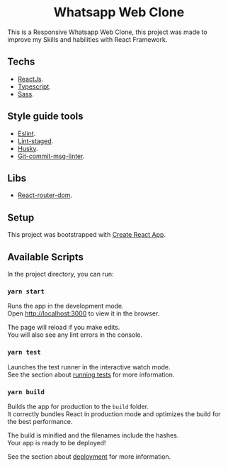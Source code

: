 <h1 align="center">Whatsapp Web Clone</h1>

This is a Responsive Whatsapp Web Clone, this project was made to improve my Skills and habilities with React Framework.

## Techs

- [ReactJs](https://reactjs.org).
- [Typescript](https://www.typescriptlang.org).
- [Sass](https://sass-lang.com).

## Style guide tools

- [Eslint](https://eslint.org).
- [Lint-staged](https://github.com/okonet/lint-staged).
- [Husky](https://github.com/typicode/husky).
- [Git-commit-msg-linter](https://github.com/legend80s/commit-msg-linter#readme).

## Libs

- [React-router-dom](https://reactrouter.com).

## Setup

This project was bootstrapped with [Create React App](https://github.com/facebook/create-react-app).

## Available Scripts

In the project directory, you can run:

### `yarn start`

Runs the app in the development mode.<br />
Open [http://localhost:3000](http://localhost:3000) to view it in the browser.

The page will reload if you make edits.<br />
You will also see any lint errors in the console.

### `yarn test`

Launches the test runner in the interactive watch mode.<br />
See the section about [running tests](https://facebook.github.io/create-react-app/docs/running-tests) for more information.

### `yarn build`

Builds the app for production to the `build` folder.<br />
It correctly bundles React in production mode and optimizes the build for the best performance.

The build is minified and the filenames include the hashes.<br />
Your app is ready to be deployed!

See the section about [deployment](https://facebook.github.io/create-react-app/docs/deployment) for more information.
